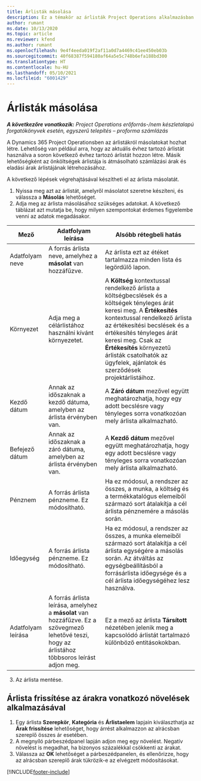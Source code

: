 ```yaml
---
title: Árlisták másolása
description: Ez a témakör az árlisták Project Operations alkalmazásban való másolásáról nyújt tájékoztatást.
author: rumant
ms.date: 10/13/2020
ms.topic: article
ms.reviewer: kfend
ms.author: rumant
ms.openlocfilehash: 9e4f4eeda019f2af11a0d7a4469c41ee450eb03b
ms.sourcegitcommit: 40f68387f594180af64a5e5c748b6efa188bd300
ms.translationtype: HT
ms.contentlocale: hu-HU
ms.lasthandoff: 05/10/2021
ms.locfileid: "6001429"
---
```

# <a name="copy-price-lists"></a>Árlisták másolása

_**A következőre vonatkozik:** Project Operations erőforrás-/nem készletalapú forgatókönyvek esetén, egyszerű telepítés – proforma számlázás_

A Dynamics 365 Project Operationsben az árlistákról másolatokat hozhat létre. Lehetőség van például arra, hogy az aktuális évhez tartozó árlistát használva a soron következő évhez tartozó árlistát hozzon létre.  Másik lehetőségként az önköltségek árlistája is átmásolható számlázási árak és eladási árak árlistájának létrehozásához. 

A következő lépések végrehajtásával készítheti el az árlista másolatát.

1. Nyissa meg azt az árlistát, amelyről másolatot szeretne készíteni, és válassza a **Másolás** lehetőséget.
2. Adja meg az árlista másolásához szükséges adatokat. A következő táblázat azt mutatja be, hogy milyen szempontokat érdemes figyelembe venni az adatok megadásakor.

| Mező | Adatfolyam leírása | Alsóbb rétegbeli hatás |
| --- | --- | --- |
| Adatfolyam neve | A forrás árlista neve, amelyhez a **másolat** van hozzáfűzve. | Az árlista ezt az étéket tartalmazza minden lista és legördülő lapon. |
| Környezet | Adja meg a célárlistához használni kívánt környezetet. | A **Költség** kontextussal rendelkező árlista a költségbecslések és a költségek tényleges árát keresi meg. A **Értékesítés** kontextussal rendelkező árlista az értékesítési becslések és a értékesítés tényleges árát keresi meg. Csak az **Értékesítés** környezetű árlisták csatolhatók az ügyfelek, ajánlatok és szerződések projektárlistáihoz. |
| Kezdő dátum | Annak az időszaknak a kezdő dátuma, amelyben az árlista érvényben van. | A **Záró dátum** mezővel együtt meghatározhatja, hogy egy adott becslésre vagy tényleges sorra vonatkozóan mely árlista alkalmazható. |
| Befejező dátum | Annak az időszaknak a záró dátuma, amelyben az árlista érvényben van. | A **Kezdő dátum** mezővel együtt meghatározhatja, hogy egy adott becslésre vagy tényleges sorra vonatkozóan mely árlista alkalmazható. |
| Pénznem | A forrás árlista pénzneme. Ez módosítható. | Ha ez módosul, a rendszer az összes, a munka, a költség és a termékkatalógus elemeiből származó sort átalakítja a cél árlista pénznemére a másolás során. |
| Időegység | A forrás árlista pénzneme. Ez módosítható. | Ha ez módosul, a rendszer az összes, a munka elemeiből származó sort átalakítja a cél árlista egységére a másolás során. Az átváltás az egységbeállításból a forrásárlista időegysége és a cél árlista időegységéhez lesz használva. |
| Adatfolyam leírása | A forrás árlista leírása, amelyhez a **másolat** van hozzáfűzve. Ez a szövegmező lehetővé teszi, hogy az árlistához többsoros leírást adjon meg. | Ez a mező az árlista **Társított** nézetében jelenik meg a kapcsolódó árlistát tartalmazó különböző entitásokokban. |

3. Az árlista mentése. 

## <a name="update-a-price-list-by-applying-a-mark-up-to-all-the-prices"></a>Árlista frissítése az árakra vonatkozó növelések alkalmazásával

1. Egy árlista **Szerepkör**, **Kategória** és **Árlistaelem** lapjain kiválaszthatja az **Árak frissítése** lehetőséget, hogy árrést alkalmazzon az alrácsban szereplő összes ár esetében. 
2. A megnyíló párbeszédpanel lapján adjon meg egy növelést. Negatív növelést is megadhat, ha bizonyos százalékkal csökkenti az árakat. 
3. Válassza az **OK** lehetőséget a párbeszédpanelen, és ellenőrizze, hogy az alrácsban szereplő árak tükrözik-e az elvégzett módosításokat.


[!INCLUDE[footer-include](../includes/footer-banner.md)]
